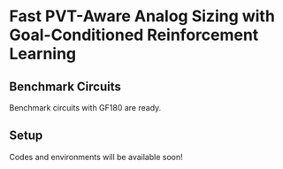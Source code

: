 # Fast PVT-Aware Analog Sizing with Goal-Conditioned Reinforcement Learning

## Benchmark Circuits
Benchmark circuits with GF180 are ready.

## Setup
Codes and environments will be available soon!
